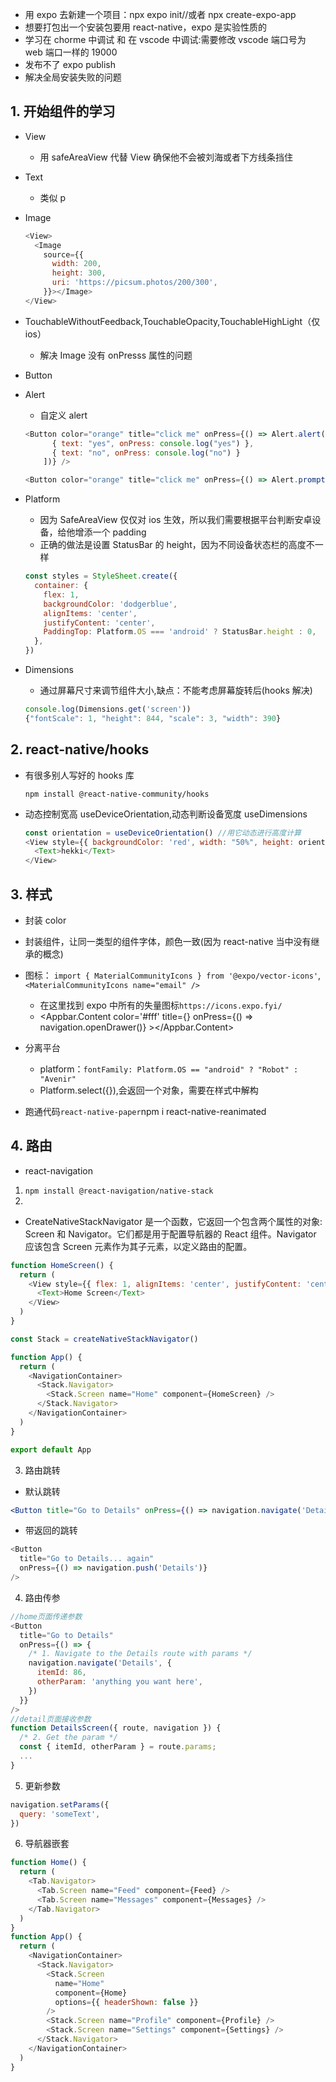 - 用 expo 去新建一个项目：npx expo init//或者 npx create-expo-app
- 想要打包出一个安装包要用 react-native，expo 是实验性质的
- 学习在 chorme 中调试 和 在 vscode 中调试:需要修改 vscode 端口号为 web 端口一样的 19000
- 发布不了 expo publish
- 解决全局安装失败的问题

## 1. 开始组件的学习

- View
  - 用 safeAreaView 代替 View 确保他不会被刘海或者下方线条挡住
- Text
  - 类似 p
- Image
  ```js
  <View>
    <Image
      source={{
        width: 200,
        height: 300,
        uri: 'https://picsum.photos/200/300',
      }}></Image>
  </View>
  ```
- TouchableWithoutFeedback,TouchableOpacity,TouchableHighLight（仅 ios）
  - 解决 Image 没有 onPresss 属性的问题
- Button
- Alert

  - 自定义 alert

  ```js
  <Button color="orange" title="click me" onPress={() => Alert.alert("alert title", "alert content", [
        { text: "yes", onPress: console.log("yes") },
        { text: "no", onPress: console.log("no") }
      ])} />

  <Button color="orange" title="click me" onPress={() => Alert.prompt("alert title", "alert content", text => console.log(text))} />
  ```

- Platform
  - 因为 SafeAreaView 仅仅对 ios 生效，所以我们需要根据平台判断安卓设备，给他增添一个 padding
  - 正确的做法是设置 StatusBar 的 height，因为不同设备状态栏的高度不一样
  ```js
  const styles = StyleSheet.create({
    container: {
      flex: 1,
      backgroundColor: 'dodgerblue',
      alignItems: 'center',
      justifyContent: 'center',
      PaddingTop: Platform.OS === 'android' ? StatusBar.height : 0,
    },
  })
  ```
- Dimensions

  - 通过屏幕尺寸来调节组件大小,缺点：不能考虑屏幕旋转后(hooks 解决)

  ```js
  console.log(Dimensions.get('screen'))
  {"fontScale": 1, "height": 844, "scale": 3, "width": 390}
  ```

## 2. react-native/hooks

- 有很多别人写好的 hooks 库

  ```shell
  npm install @react-native-community/hooks
  ```

- 动态控制宽高 useDeviceOrientation,动态判断设备宽度 useDimensions

  ```js
  const orientation = useDeviceOrientation() //用它动态进行高度计算
  <View style={{ backgroundColor: 'red', width: "50%", height: orientation.portrait == true ? 100 : 50 }}>
    <Text>hekki</Text>
  </View>
  ```

## 3. 样式

- 封装 color
- 封装组件，让同一类型的组件字体，颜色一致(因为 react-native 当中没有继承的概念)
- 图标： `import { MaterialCommunityIcons } from '@expo/vector-icons'`,`<MaterialCommunityIcons name="email" />`
  - 在这里找到 expo 中所有的失量图标`https://icons.expo.fyi/`
  - <Appbar.Content color='#fff' title={<Ionicons name="menu" size={24} color="black" />}  onPress={() => navigation.openDrawer()} ></Appbar.Content>
- 分离平台

  - platform：`fontFamily: Platform.OS == "android" ? "Robot" : "Avenir"`
  - Platform.select({}),会返回一个对象，需要在样式中解构

- 跑通代码`react-native-paper`npm i react-native-reanimated

## 4. 路由

- react-navigation

1. `npm install @react-navigation/native-stack`
2.

- CreateNativeStackNavigator 是一个函数，它返回一个包含两个属性的对象: Screen 和 Navigator。它们都是用于配置导航器的 React 组件。Navigator 应该包含 Screen 元素作为其子元素，以定义路由的配置。

```js
function HomeScreen() {
  return (
    <View style={{ flex: 1, alignItems: 'center', justifyContent: 'center' }}>
      <Text>Home Screen</Text>
    </View>
  )
}

const Stack = createNativeStackNavigator()

function App() {
  return (
    <NavigationContainer>
      <Stack.Navigator>
        <Stack.Screen name="Home" component={HomeScreen} />
      </Stack.Navigator>
    </NavigationContainer>
  )
}

export default App
```

3. 路由跳转

- 默认跳转

```jsx
<Button title="Go to Details" onPress={() => navigation.navigate('Details')} />
```

- 带返回的跳转

```js
<Button
  title="Go to Details... again"
  onPress={() => navigation.push('Details')}
/>
```

4. 路由传参

```js
//home页面传递参数
<Button
  title="Go to Details"
  onPress={() => {
    /* 1. Navigate to the Details route with params */
    navigation.navigate('Details', {
      itemId: 86,
      otherParam: 'anything you want here',
    })
  }}
/>
//detail页面接收参数
function DetailsScreen({ route, navigation }) {
  /* 2. Get the param */
  const { itemId, otherParam } = route.params;
  ...
}

```

5. 更新参数

```js
navigation.setParams({
  query: 'someText',
})
```

6. 导航器嵌套

```js
function Home() {
  return (
    <Tab.Navigator>
      <Tab.Screen name="Feed" component={Feed} />
      <Tab.Screen name="Messages" component={Messages} />
    </Tab.Navigator>
  )
}
function App() {
  return (
    <NavigationContainer>
      <Stack.Navigator>
        <Stack.Screen
          name="Home"
          component={Home}
          options={{ headerShown: false }}
        />
        <Stack.Screen name="Profile" component={Profile} />
        <Stack.Screen name="Settings" component={Settings} />
      </Stack.Navigator>
    </NavigationContainer>
  )
}
```
